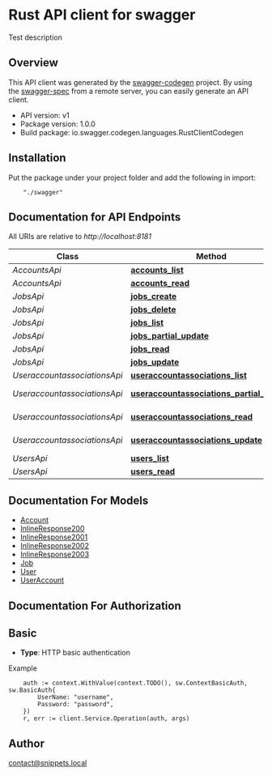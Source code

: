 # Rust API client for swagger

Test description

## Overview
This API client was generated by the [swagger-codegen](https://github.com/swagger-api/swagger-codegen) project.  By using the [swagger-spec](https://github.com/swagger-api/swagger-spec) from a remote server, you can easily generate an API client.

- API version: v1
- Package version: 1.0.0
- Build package: io.swagger.codegen.languages.RustClientCodegen

## Installation
Put the package under your project folder and add the following in import:
```
    "./swagger"
```

## Documentation for API Endpoints

All URIs are relative to *http://localhost:8181*

Class | Method | HTTP request | Description
------------ | ------------- | ------------- | -------------
*AccountsApi* | [**accounts_list**](docs/AccountsApi.md#accounts_list) | **Get** /accounts/ | 
*AccountsApi* | [**accounts_read**](docs/AccountsApi.md#accounts_read) | **Get** /accounts/{name}/ | 
*JobsApi* | [**jobs_create**](docs/JobsApi.md#jobs_create) | **Post** /jobs/ | 
*JobsApi* | [**jobs_delete**](docs/JobsApi.md#jobs_delete) | **Delete** /jobs/{jobnumber}/ | 
*JobsApi* | [**jobs_list**](docs/JobsApi.md#jobs_list) | **Get** /jobs/ | 
*JobsApi* | [**jobs_partial_update**](docs/JobsApi.md#jobs_partial_update) | **Patch** /jobs/{jobnumber}/ | 
*JobsApi* | [**jobs_read**](docs/JobsApi.md#jobs_read) | **Get** /jobs/{jobnumber}/ | 
*JobsApi* | [**jobs_update**](docs/JobsApi.md#jobs_update) | **Put** /jobs/{jobnumber}/ | 
*UseraccountassociationsApi* | [**useraccountassociations_list**](docs/UseraccountassociationsApi.md#useraccountassociations_list) | **Get** /useraccountassociations/ | 
*UseraccountassociationsApi* | [**useraccountassociations_partial_update**](docs/UseraccountassociationsApi.md#useraccountassociations_partial_update) | **Patch** /useraccountassociations/{id}/ | 
*UseraccountassociationsApi* | [**useraccountassociations_read**](docs/UseraccountassociationsApi.md#useraccountassociations_read) | **Get** /useraccountassociations/{id}/ | 
*UseraccountassociationsApi* | [**useraccountassociations_update**](docs/UseraccountassociationsApi.md#useraccountassociations_update) | **Put** /useraccountassociations/{id}/ | 
*UsersApi* | [**users_list**](docs/UsersApi.md#users_list) | **Get** /users/ | 
*UsersApi* | [**users_read**](docs/UsersApi.md#users_read) | **Get** /users/{id}/ | 


## Documentation For Models

 - [Account](docs/Account.md)
 - [InlineResponse200](docs/InlineResponse200.md)
 - [InlineResponse2001](docs/InlineResponse2001.md)
 - [InlineResponse2002](docs/InlineResponse2002.md)
 - [InlineResponse2003](docs/InlineResponse2003.md)
 - [Job](docs/Job.md)
 - [User](docs/User.md)
 - [UserAccount](docs/UserAccount.md)


## Documentation For Authorization

## Basic
- **Type**: HTTP basic authentication

Example
```
	auth := context.WithValue(context.TODO(), sw.ContextBasicAuth, sw.BasicAuth{
		UserName: "username",
		Password: "password",
	})
    r, err := client.Service.Operation(auth, args)
```

## Author

contact@snippets.local

